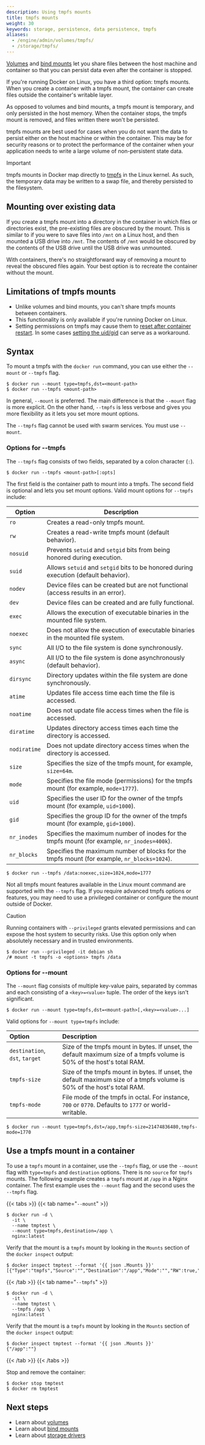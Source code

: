 ```yaml
---
description: Using tmpfs mounts
title: tmpfs mounts
weight: 30
keywords: storage, persistence, data persistence, tmpfs
aliases:
  - /engine/admin/volumes/tmpfs/
  - /storage/tmpfs/
---
```


[Volumes](volumes.md) and [bind mounts](bind-mounts.md) let you share files
between the host machine and container so that you can persist data even after
the container is stopped.

If you're running Docker on Linux, you have a third option: tmpfs mounts.
When you create a container with a tmpfs mount, the container can create
files outside the container's writable layer.

As opposed to volumes and bind mounts, a tmpfs mount is temporary, and only
persisted in the host memory. When the container stops, the tmpfs mount is
removed, and files written there won't be persisted.

tmpfs mounts are best used for cases when you do not want the data to persist
either on the host machine or within the container. This may be for security
reasons or to protect the performance of the container when your application
needs to write a large volume of non-persistent state data.

> [!IMPORTANT]
> tmpfs mounts in Docker map directly to
> [tmpfs](https://en.wikipedia.org/wiki/Tmpfs) in the Linux kernel. As such,
> the temporary data may be written to a swap file, and thereby persisted to
> the filesystem.

## Mounting over existing data

If you create a tmpfs mount into a directory in the container in which files or
directories exist, the pre-existing files are obscured by the mount. This is
similar to if you were to save files into `/mnt` on a Linux host, and then
mounted a USB drive into `/mnt`. The contents of `/mnt` would be obscured by
the contents of the USB drive until the USB drive was unmounted.

With containers, there's no straightforward way of removing a mount to reveal
the obscured files again. Your best option is to recreate the container without
the mount.

## Limitations of tmpfs mounts

- Unlike volumes and bind mounts, you can't share tmpfs mounts between containers.
- This functionality is only available if you're running Docker on Linux.
- Setting permissions on tmpfs may cause them to [reset after container restart](https://github.com/docker/for-linux/issues/138). In some cases [setting the uid/gid](https://github.com/docker/compose/issues/3425#issuecomment-423091370) can serve as a workaround.

## Syntax

To mount a tmpfs with the `docker run` command, you can use either the
`--mount` or `--tmpfs` flag.

```console
$ docker run --mount type=tmpfs,dst=<mount-path>
$ docker run --tmpfs <mount-path>
```

In general, `--mount` is preferred. The main difference is that the `--mount`
flag is more explicit. On the other hand, `--tmpfs` is less verbose and gives
you more flexibility as it lets you set more mount options.

The `--tmpfs` flag cannot be used with swarm services. You must use `--mount`.

### Options for --tmpfs

The `--tmpfs` flag consists of two fields, separated by a colon character
(`:`).

```console
$ docker run --tmpfs <mount-path>[:opts]
```

The first field is the container path to mount into a tmpfs. The second field
is optional and lets you set mount options. Valid mount options for `--tmpfs`
include:

| Option       | Description                                                                                 |
| ------------ | ------------------------------------------------------------------------------------------- |
| `ro`         | Creates a read-only tmpfs mount.                                                            |
| `rw`         | Creates a read-write tmpfs mount (default behavior).                                        |
| `nosuid`     | Prevents `setuid` and `setgid` bits from being honored during execution.                    |
| `suid`       | Allows `setuid` and `setgid` bits to be honored during execution (default behavior).        |
| `nodev`      | Device files can be created but are not functional (access results in an error).            |
| `dev`        | Device files can be created and are fully functional.                                       |
| `exec`       | Allows the execution of executable binaries in the mounted file system.                     |
| `noexec`     | Does not allow the execution of executable binaries in the mounted file system.             |
| `sync`       | All I/O to the file system is done synchronously.                                           |
| `async`      | All I/O to the file system is done asynchronously (default behavior).                       |
| `dirsync`    | Directory updates within the file system are done synchronously.                            |
| `atime`      | Updates file access time each time the file is accessed.                                    |
| `noatime`    | Does not update file access times when the file is accessed.                                |
| `diratime`   | Updates directory access times each time the directory is accessed.                         |
| `nodiratime` | Does not update directory access times when the directory is accessed.                      |
| `size`       | Specifies the size of the tmpfs mount, for example, `size=64m`.                             |
| `mode`       | Specifies the file mode (permissions) for the tmpfs mount (for example, `mode=1777`).       |
| `uid`        | Specifies the user ID for the owner of the tmpfs mount (for example, `uid=1000`).           |
| `gid`        | Specifies the group ID for the owner of the tmpfs mount (for example, `gid=1000`).          |
| `nr_inodes`  | Specifies the maximum number of inodes for the tmpfs mount (for example, `nr_inodes=400k`). |
| `nr_blocks`  | Specifies the maximum number of blocks for the tmpfs mount (for example, `nr_blocks=1024`). |

```console {title="Example"}
$ docker run --tmpfs /data:noexec,size=1024,mode=1777
```

Not all tmpfs mount features available in the Linux mount command are supported
with the `--tmpfs` flag. If you require advanced tmpfs options or features, you
may need to use a privileged container or configure the mount outside of
Docker.

> [!CAUTION]
> Running containers with `--privileged` grants elevated permissions and can
> expose the host system to security risks. Use this option only when
> absolutely necessary and in trusted environments.

```console
$ docker run --privileged -it debian sh
/# mount -t tmpfs -o <options> tmpfs /data
```

### Options for --mount

The `--mount` flag consists of multiple key-value pairs, separated by commas
and each consisting of a `<key>=<value>` tuple. The order of the keys isn't
significant.

```console
$ docker run --mount type=tmpfs,dst=<mount-path>[,<key>=<value>...]
```

Valid options for `--mount type=tmpfs` include:

| Option                         | Description                                                                                                            |
| :----------------------------- | :--------------------------------------------------------------------------------------------------------------------- |
| `destination`, `dst`, `target` | Size of the tmpfs mount in bytes. If unset, the default maximum size of a tmpfs volume is 50% of the host's total RAM. |
| `tmpfs-size`                   | Size of the tmpfs mount in bytes. If unset, the default maximum size of a tmpfs volume is 50% of the host's total RAM. |
| `tmpfs-mode`                   | File mode of the tmpfs in octal. For instance, `700` or `0770`. Defaults to `1777` or world-writable.                  |

```console {title="Example"}
$ docker run --mount type=tmpfs,dst=/app,tmpfs-size=21474836480,tmpfs-mode=1770
```

## Use a tmpfs mount in a container

To use a `tmpfs` mount in a container, use the `--tmpfs` flag, or use the
`--mount` flag with `type=tmpfs` and `destination` options. There is no
`source` for `tmpfs` mounts. The following example creates a `tmpfs` mount at
`/app` in a Nginx container. The first example uses the `--mount` flag and the
second uses the `--tmpfs` flag.

{{< tabs >}}
{{< tab name="`--mount`" >}}

```console
$ docker run -d \
  -it \
  --name tmptest \
  --mount type=tmpfs,destination=/app \
  nginx:latest
```

Verify that the mount is a `tmpfs` mount by looking in the `Mounts` section of
the `docker inspect` output:

```console
$ docker inspect tmptest --format '{{ json .Mounts }}'
[{"Type":"tmpfs","Source":"","Destination":"/app","Mode":"","RW":true,"Propagation":""}]
```

{{< /tab >}}
{{< tab name="`--tmpfs`" >}}

```console
$ docker run -d \
  -it \
  --name tmptest \
  --tmpfs /app \
  nginx:latest
```

Verify that the mount is a `tmpfs` mount by looking in the `Mounts` section of
the `docker inspect` output:

```console
$ docker inspect tmptest --format '{{ json .Mounts }}'
{"/app":""}
```

{{< /tab >}}
{{< /tabs >}}

Stop and remove the container:

```console
$ docker stop tmptest
$ docker rm tmptest
```

## Next steps

- Learn about [volumes](volumes.md)
- Learn about [bind mounts](bind-mounts.md)
- Learn about [storage drivers](/engine/storage/drivers/)

